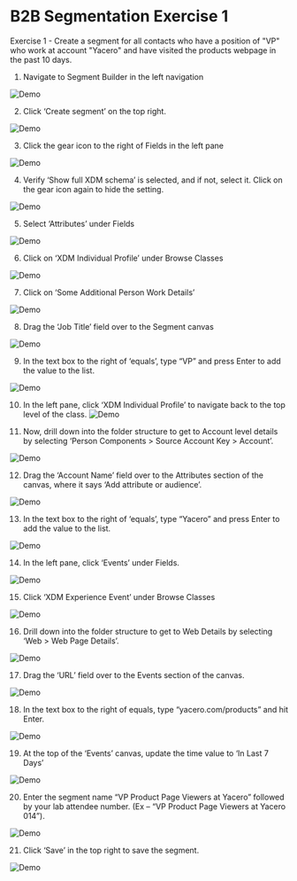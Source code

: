 **B2B Segmentation Exercise 1**
==========
Exercise 1 - Create a segment for all contacts who have a position of "VP" who work at account "Yacero" and have visited the products webpage in the past 10 days.

1)	Navigate to Segment Builder in the left navigation

![Demo](./images/ClickSegments.png)

2)	Click ‘Create segment’ on the top right.

![Demo](./images/CreateSegmentButton.png)
 
3)	Click the gear icon to the right of Fields in the left pane

![Demo](./images/ClickGear.png)
 
4)	Verify ‘Show full XDM schema’ is selected, and if not, select it. Click on the gear icon again to hide the setting.

![Demo](./images/ShowFullXDM.png)
 
5)	Select ‘Attributes’ under Fields

![Demo](./images/ClickAttrib.png)
 
6)	 Click on ‘XDM Individual Profile’ under Browse Classes

![Demo](./images/ClickIndivProfile.png)
 
7)	Click on ‘Some Additional Person Work Details’ 

![Demo](./images/SomeAddWorkDetails.png)
 
8)	Drag the ‘Job Title’ field over to the Segment canvas

![Demo](./images/DragJobTitle.png)
 
9)	In the text box to the right of ‘equals’, type “VP” and press Enter to add the value to the list.

![Demo](./images/JobTitleVP.png)
 
10)	In the left pane, click ‘XDM Individual Profile’ to navigate back to the top level of the class.
![Demo](./images/ClicktoBacktoMainFolder.png)
 
11)	Now, drill down into the folder structure to get to Account level details by selecting ‘Person Components > Source Account Key > Account’. 

![Demo](./images/NavtoAcct.png)
 
12)	Drag the ‘Account Name’ field over to the Attributes section of the canvas, where it says ‘Add attribute or audience’.

![Demo](./images/AddAcctName.png)
 
13)	In the text box to the right of ‘equals’, type “Yacero” and press Enter to add the value to the list.

![Demo](./images/AddedAcctName.png)
 
14)	In the left pane, click ‘Events’ under Fields.

![Demo](./images/14_ClickEvent.png)
 
15)	Click ‘XDM Experience Event’ under Browse Classes

![Demo](./images/15_XDM_Event.png)
 
16)	Drill down into the folder structure to get to Web Details by selecting ‘Web > Web Page Details’.

![Demo](./images/16_WebPageDetails.png)
 
17)	Drag the ‘URL’ field over to the Events section of the canvas.

![Demo](./images/17_DragURL.png)
 
18)	In the text box to the right of equals, type “yacero.com/products” and hit Enter.

![Demo](./images/18_addurlval.png)
 
19)	At the top of the ‘Events’ canvas, update the time value to ‘In Last 7 Days’

![Demo](./images/19_InLast7Days.png)
 
20)	Enter the segment name “VP Product Page Viewers at Yacero” followed by your lab attendee number. (Ex – “VP Product Page Viewers at Yacero 014”). 

![Demo](./images/20_Addname.png)
 
21)	Click ‘Save’ in the top right to save the segment.

![Demo](./images/21_save.png)
 
